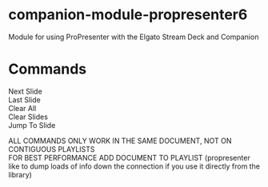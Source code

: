 # companion-module-propresenter6

Module for using ProPresenter with the Elgato Stream Deck and Companion

# Commands
Next Slide  
Last Slide  
Clear All  
Clear Slides  
Jump To Slide  
 
ALL COMMANDS ONLY WORK IN THE SAME DOCUMENT, NOT ON CONTIGUOUS PLAYLISTS  
FOR BEST PERFORMANCE ADD DOCUMENT TO PLAYLIST (propresenter like to dump loads of info down the connection if you use it directly from the library)
